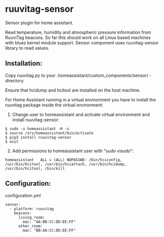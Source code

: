 # ruuvitag-sensor
Sensor plugin for home assistant.

Read temperature, humidity and atmospheric pressure information from RuuviTag beacons. So far this should work on all Linux based machines with bluez kernel module support. Sensor component uses ruuvitag-sensor library to read values.

## Installation:
Copy ruuvitag.py to your .homeassistant/custom_components/sensor/ -directory.

Ensure that hcidump and hcitool are installed on the host machine.

For Home Assistant running in a virtual environment you have to install the ruuvitag package inside the virtual environment:

1. Change user to homeassistant and activate virtual environment and install ruuvitag-sensor:
```
$ sudo -u homeassistant -H -s
$ source /srv/homeassistant/bin/activate
$ pip3 install ruuvitag-sensor
$ exit
```

2. Add permissions to homeassistant user with "sudo visudo":
```
homeassistant   ALL = (ALL) NOPASSWD: /bin/hciconfig, /usr/bin/hcitool, /usr/bin/hciattach, /usr/bin/hcidump, /usr/bin/hcitool, /bin/kill
```


## Configuration:
configuration.yml

    sensor:
      - platform: ruuvitag
        beacons:
          living_room:
            mac: "AA:BB:CC:DD:EE:FF"
          other_room:
            mac: "BB:AA:CC:DD:EE:FF"

